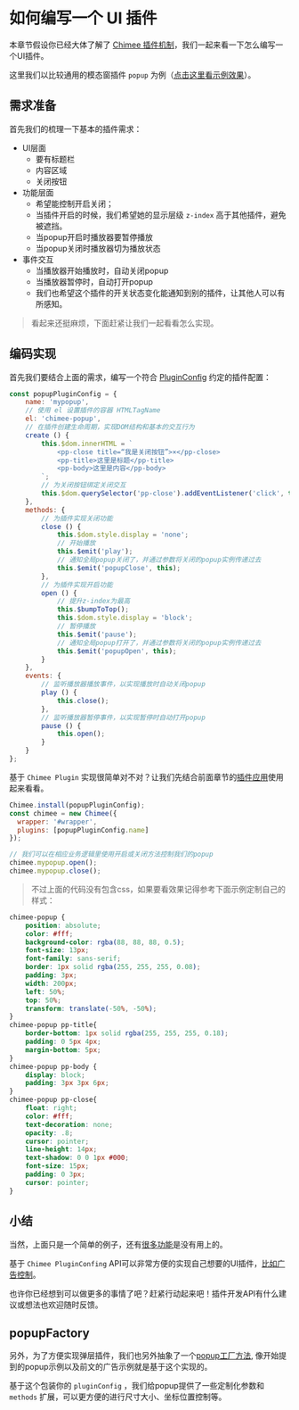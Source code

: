 # 如何编写一个 UI 插件

本章节假设你已经大体了解了 [Chimee 插件机制](https://github.com/Chimeejs/chimee/blob/master/doc/zh-cn/api/plugin-api.md)，我们一起来看一下怎么编写一个UI插件。

这里我们以比较通用的模态窗插件 `popup` 为例（[点击这里看示例效果](http://hzj.qihu.work/h5-videoplayer/demo/ui-popup/)）。

## 需求准备
首先我们的梳理一下基本的插件需求：

* UI层面
	* 要有标题栏
	* 内容区域
	* 关闭按钮
* 功能层面
	* 希望能控制开启关闭；
	* 当插件开启的时候，我们希望她的显示层级 `z-index` 高于其他插件，避免被遮挡。
	* 当popup开启时播放器要暂停播放
	* 当popup关闭时播放器切为播放状态
* 事件交互
	* 当播放器开始播放时，自动关闭popup
	* 当播放器暂停时，自动打开popup
	* 我们也希望这个插件的开关状态变化能通知到别的插件，让其他人可以有所感知。

> 看起来还挺麻烦，下面赶紧让我们一起看看怎么实现。

## 编码实现

首先我们要结合上面的需求，编写一个符合 [PluginConfig](https://github.com/Chimeejs/chimee/blob/master/doc/zh-cn/api/plugin-api.md#pluginConfig参数) 约定的插件配置：
```javascript
const popupPluginConfig = {
	name: 'mypopup',
	// 使用 el 设置插件的容器 HTMLTagName
	el: 'chimee-popup',
	// 在插件创建生命周期，实现DOM结构和基本的交互行为
	create () {
		this.$dom.innerHTML = `
			<pp-close title=“我是关闭按钮”>×</pp-close>
			<pp-title>这里是标题</pp-title>
			<pp-body>这里是内容</pp-body>
		`;
		// 为关闭按钮绑定关闭交互
		this.$dom.querySelector('pp-close').addEventListener('click', this.close);
	},
	methods: {
		// 为插件实现关闭功能
		close () {
			this.$dom.style.display = 'none';
			// 开始播放
			this.$emit('play');
			// 通知全局popup关闭了，并通过参数将关闭的popup实例传递过去
			this.$emit('popupClose', this);
		},
		// 为插件实现开启功能
		open () {
			// 提升z-index为最高
			this.$bumpToTop();
			this.$dom.style.display = 'block';
			// 暂停播放
			this.$emit('pause');
			// 通知全局popup打开了，并通过参数将关闭的popup实例传递过去
			this.$emit('popupOpen', this);
		}
	},
	events: {
		// 监听播放器播放事件，以实现播放时自动关闭popup
		play () {
			this.close();
		},
		// 监听播放器暂停事件，以实现暂停时自动打开popup
		pause () {
			this.open();
		}
	}
};
```

基于 `Chimee Plugin` 实现很简单对不对？让我们先结合前面章节的[插件应用](https://github.com/Chimeejs/chimee/blob/master/doc/zh-cn/api/plugin-api.md#插件用法)使用起来看看。

```javascript
Chimee.install(popupPluginConfig);
const chimee = new Chimee({
  wrapper: '#wrapper',
  plugins: [popupPluginConfig.name]
});

// 我们可以在相应业务逻辑里使用开启或关闭方法控制我们的popup
chimee.mypopup.open();
chimee.mypopup.close();
```


> 不过上面的代码没有包含css，如果要看效果记得参考下面示例定制自己的样式：
```css
chimee-popup {
	position: absolute;
	color: #fff;
	background-color: rgba(88, 88, 88, 0.5);
	font-size: 13px;
	font-family: sans-serif;
	border: 1px solid rgba(255, 255, 255, 0.08);
	padding: 3px;
	width: 200px;
	left: 50%;
	top: 50%;
	transform: translate(-50%, -50%);
}
chimee-popup pp-title{
	border-bottom: 1px solid rgba(255, 255, 255, 0.18);
	padding: 0 5px 4px;
	margin-bottom: 5px;
}
chimee-popup pp-body {
    display: block;
    padding: 3px 3px 6px;
}
chimee-popup pp-close{
	float: right;
	color: #fff;
	text-decoration: none;
	opacity: .8;
	cursor: pointer;
	line-height: 14px;
	text-shadow: 0 0 1px #000;
	font-size: 15px;
	padding: 0 3px;
	cursor: pointer;
}
```

## 小结

当然，上面只是一个简单的例子，还有[很多功能](https://github.com/Chimeejs/chimee/blob/master/doc/zh-cn/api/plugin-api.md)是没有用上的。

基于 `Chimee PluginConfing` API可以非常方便的实现自己想要的UI插件，[比如广告控制](http://hzj.qihu.work/h5-videoplayer/demo/ui-ad/)。


也许你已经想到可以做更多的事情了吧？赶紧行动起来吧！插件开发API有什么建议或想法也欢迎随时反馈。

## popupFactory

另外，为了方便实现弹层插件，我们也另外抽象了一个[popup工厂方法](http://hzj.qihu.work/h5-videoplayer/esdoc/function/index.html#static-function-popupFactory), 像开始提到的popup示例以及前文的广告示例就是基于这个实现的。

基于这个包装你的 `pluginConfig` ，我们给popup提供了一些定制化参数和 `methods` 扩展，可以更方便的进行尺寸大小、坐标位置控制等。

